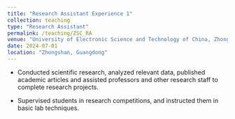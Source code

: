 ```yaml
---
title: "Research Assistant Experience 1"
collection: teaching
type: "Research Assistant"
permalink: /teaching/ZSC_RA
venue: "University of Electronic Science and Technology of China, Zhongshan Institute"
date: 2024-07-01
location: "Zhongshan, Guangdong"
---
```


* Conducted scientific research, analyzed relevant data, published academic articles and assisted professors and other research staff to complete research projects. 

* Supervised students in research competitions, and instructed them in basic lab techniques.



